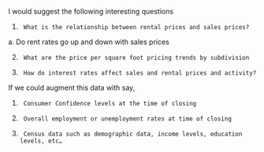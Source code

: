 I would suggest the following interesting questions
 
1)      What is the relationship between rental prices and sales prices?

a.       Do rent rates go up and down with sales prices

2)      What are the price per square foot pricing trends by subdivision

3)      How do interest rates affect sales and rental prices and activity?

 
 
If we could augment this data with say,
1)      Consumer Confidence levels at the time of closing

2)      Overall employment or unemployment rates at time of closing

3)      Census data such as demographic data, income levels, education levels, etc…
